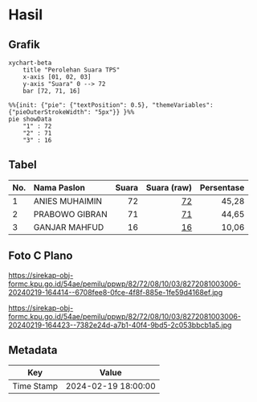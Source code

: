 # Hasil

## Grafik

```mermaid
xychart-beta
    title "Perolehan Suara TPS"
    x-axis [01, 02, 03]
    y-axis "Suara" 0 --> 72
    bar [72, 71, 16]
```

```mermaid
%%{init: {"pie": {"textPosition": 0.5}, "themeVariables": {"pieOuterStrokeWidth": "5px"}} }%%
pie showData
    "1" : 72
    "2" : 71
    "3" : 16
```

## Tabel

| No. | Nama Paslon    | Suara | Suara (raw) | Persentase |
|:--- |:-------------- | -----:| -----------:| ----------:|
| 1   | ANIES MUHAIMIN | 72    | [72][p-1]   | 45,28      |
| 2   | PRABOWO GIBRAN | 71    | [71][p-2]   | 44,65      |
| 3   | GANJAR MAHFUD  | 16    | [16][p-3]   | 10,06      |


[p-1]: https://github.com/gigit-pemilu/pemilu-2024-82-maluku-utara/blob/main/pilpres/hitung-suara/sub/82-maluku-utara/sub/72-kota-tidore-kepulauan/sub/08-tidore-timur/sub/1003-dowora/sub/006-tps/sub/paslon-1.txt
[p-2]: https://github.com/gigit-pemilu/pemilu-2024-82-maluku-utara/blob/main/pilpres/hitung-suara/sub/82-maluku-utara/sub/72-kota-tidore-kepulauan/sub/08-tidore-timur/sub/1003-dowora/sub/006-tps/sub/paslon-2.txt
[p-3]: https://github.com/gigit-pemilu/pemilu-2024-82-maluku-utara/blob/main/pilpres/hitung-suara/sub/82-maluku-utara/sub/72-kota-tidore-kepulauan/sub/08-tidore-timur/sub/1003-dowora/sub/006-tps/sub/paslon-3.txt

## Foto C Plano

https://sirekap-obj-formc.kpu.go.id/54ae/pemilu/ppwp/82/72/08/10/03/8272081003006-20240219-164414--6708fee8-0fce-4f8f-885e-1fe59d4168ef.jpg

https://sirekap-obj-formc.kpu.go.id/54ae/pemilu/ppwp/82/72/08/10/03/8272081003006-20240219-164423--7382e24d-a7b1-40f4-9bd5-2c053bbcb1a5.jpg


## Metadata

| Key        | Value               |
| ---------- | ------------------- |
| Time Stamp | 2024-02-19 18:00:00 |




